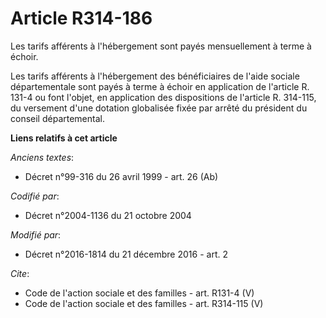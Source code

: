 # Article R314-186

Les tarifs afférents à l'hébergement sont payés mensuellement à terme à échoir. 

Les tarifs afférents à l'hébergement des bénéficiaires de l'aide sociale départementale sont payés à terme à échoir en
application de l'article R. 131-4 ou font l'objet, en application des dispositions de l'article R. 314-115, du versement
d'une dotation globalisée fixée par arrêté du président du conseil départemental.

**Liens relatifs à cet article**

_Anciens textes_:

  - Décret n°99-316 du 26 avril 1999 - art. 26 (Ab)

_Codifié par_:

  - Décret n°2004-1136 du 21 octobre 2004

_Modifié par_:

  - Décret n°2016-1814 du 21 décembre 2016 - art. 2

_Cite_:

  - Code de l'action sociale et des familles - art. R131-4 (V)
  - Code de l'action sociale et des familles - art. R314-115 (V)
